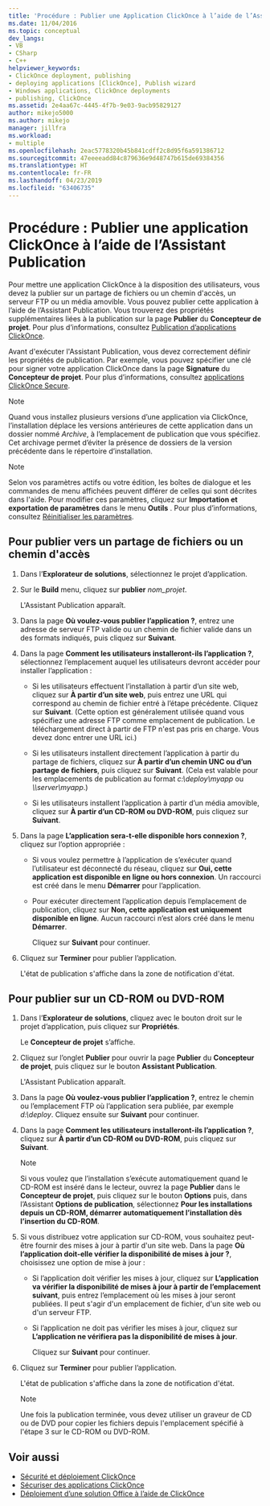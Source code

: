 ```yaml
---
title: 'Procédure : Publier une Application ClickOnce à l’aide de l’Assistant Publication | Microsoft Docs'
ms.date: 11/04/2016
ms.topic: conceptual
dev_langs:
- VB
- CSharp
- C++
helpviewer_keywords:
- ClickOnce deployment, publishing
- deploying applications [ClickOnce], Publish wizard
- Windows applications, ClickOnce deployments
- publishing, ClickOnce
ms.assetid: 2e4aa67c-4445-4f7b-9e03-9acb95829127
author: mikejo5000
ms.author: mikejo
manager: jillfra
ms.workload:
- multiple
ms.openlocfilehash: 2eac5778320b45b841cdff2c8d95f6a591386712
ms.sourcegitcommit: 47eeeeadd84c879636e9d48747b615de69384356
ms.translationtype: HT
ms.contentlocale: fr-FR
ms.lasthandoff: 04/23/2019
ms.locfileid: "63406735"
---
```

# <a name="how-to-publish-a-clickonce-application-using-the-publish-wizard"></a>Procédure : Publier une application ClickOnce à l’aide de l’Assistant Publication
Pour mettre une application ClickOnce à la disposition des utilisateurs, vous devez la publier sur un partage de fichiers ou un chemin d'accès, un serveur FTP ou un média amovible. Vous pouvez publier cette application à l’aide de l’Assistant Publication. Vous trouverez des propriétés supplémentaires liées à la publication sur la page **Publier** du **Concepteur de projet**. Pour plus d’informations, consultez [Publication d’applications ClickOnce](../deployment/publishing-clickonce-applications.md).

Avant d'exécuter l'Assistant Publication, vous devez correctement définir les propriétés de publication. Par exemple, vous pouvez spécifier une clé pour signer votre application ClickOnce dans la page **Signature** du **Concepteur de projet**. Pour plus d’informations, consultez [applications ClickOnce Secure](../deployment/securing-clickonce-applications.md).

> [!NOTE]
> Quand vous installez plusieurs versions d’une application via ClickOnce, l’installation déplace les versions antérieures de cette application dans un dossier nommé *Archive*, à l’emplacement de publication que vous spécifiez. Cet archivage permet d’éviter la présence de dossiers de la version précédente dans le répertoire d’installation.

> [!NOTE]
> Selon vos paramètres actifs ou votre édition, les boîtes de dialogue et les commandes de menu affichées peuvent différer de celles qui sont décrites dans l'aide. Pour modifier ces paramètres, cliquez sur **Importation et exportation de paramètres** dans le menu **Outils** . Pour plus d’informations, consultez [Réinitialiser les paramètres](../ide/environment-settings.md#reset-settings).

## <a name="to-publish-to-a-file-share-or-path"></a>Pour publier vers un partage de fichiers ou un chemin d'accès

1. Dans l’**Explorateur de solutions**, sélectionnez le projet d’application.

2. Sur le **Build** menu, cliquez sur **publier** *nom_projet*.

    L'Assistant Publication apparaît.

3. Dans la page **Où voulez-vous publier l’application ?**, entrez une adresse de serveur FTP valide ou un chemin de fichier valide dans un des formats indiqués, puis cliquez sur **Suivant**.

4. Dans la page **Comment les utilisateurs installeront-ils l’application ?**, sélectionnez l’emplacement auquel les utilisateurs devront accéder pour installer l’application :

   - Si les utilisateurs effectuent l’installation à partir d’un site web, cliquez sur **À partir d’un site web**, puis entrez une URL qui correspond au chemin de fichier entré à l’étape précédente. Cliquez sur **Suivant**. (Cette option est généralement utilisée quand vous spécifiez une adresse FTP comme emplacement de publication. Le téléchargement direct à partir de FTP n'est pas pris en charge. Vous devez donc entrer une URL ici.) 

   - Si les utilisateurs installent directement l’application à partir du partage de fichiers, cliquez sur **À partir d’un chemin UNC ou d’un partage de fichiers**, puis cliquez sur **Suivant**. (Cela est valable pour les emplacements de publication au format *c:\deploy\myapp* ou *\\\server\myapp*.)

   - Si les utilisateurs installent l’application à partir d’un média amovible, cliquez sur **À partir d’un CD-ROM ou DVD-ROM**, puis cliquez sur **Suivant**.

5. Dans la page **L’application sera-t-elle disponible hors connexion ?**, cliquez sur l’option appropriée :

   - Si vous voulez permettre à l’application de s’exécuter quand l’utilisateur est déconnecté du réseau, cliquez sur **Oui, cette application est disponible en ligne ou hors connexion**. Un raccourci est créé dans le menu **Démarrer** pour l’application.

   - Pour exécuter directement l’application depuis l’emplacement de publication, cliquez sur **Non, cette application est uniquement disponible en ligne**. Aucun raccourci n’est alors créé dans le menu **Démarrer**.

     Cliquez sur **Suivant** pour continuer.

6. Cliquez sur **Terminer** pour publier l’application.

    L'état de publication s'affiche dans la zone de notification d'état.

## <a name="to-publish-to-a-cd-rom-or-dvd-rom"></a>Pour publier sur un CD-ROM ou DVD-ROM

1. Dans l’**Explorateur de solutions**, cliquez avec le bouton droit sur le projet d’application, puis cliquez sur **Propriétés**.

    Le **Concepteur de projet** s’affiche.

2. Cliquez sur l’onglet **Publier** pour ouvrir la page **Publier** du **Concepteur de projet**, puis cliquez sur le bouton **Assistant Publication**.

    L'Assistant Publication apparaît.

3. Dans la page **Où voulez-vous publier l’application ?**, entrez le chemin ou l’emplacement FTP où l’application sera publiée, par exemple *d:\deploy*. Cliquez ensuite sur **Suivant** pour continuer.

4. Dans la page **Comment les utilisateurs installeront-ils l’application ?**, cliquez sur **À partir d’un CD-ROM ou DVD-ROM**, puis cliquez sur **Suivant**.

   > [!NOTE]
   > Si vous voulez que l’installation s’exécute automatiquement quand le CD-ROM est inséré dans le lecteur, ouvrez la page **Publier** dans le **Concepteur de projet**, puis cliquez sur le bouton **Options** puis, dans l’Assistant **Options de publication**, sélectionnez **Pour les installations depuis un CD-ROM, démarrer automatiquement l’installation dès l’insertion du CD-ROM**.

5. Si vous distribuez votre application sur CD-ROM, vous souhaitez peut-être fournir des mises à jour à partir d'un site web. Dans la page **Où l’application doit-elle vérifier la disponibilité de mises à jour ?**, choisissez une option de mise à jour :

   - Si l’application doit vérifier les mises à jour, cliquez sur **L’application va vérifier la disponibilité de mises à jour à partir de l’emplacement suivant**, puis entrez l’emplacement où les mises à jour seront publiées. Il peut s'agir d'un emplacement de fichier, d'un site web ou d'un serveur FTP.

   - Si l’application ne doit pas vérifier les mises à jour, cliquez sur **L’application ne vérifiera pas la disponibilité de mises à jour**.

     Cliquez sur **Suivant** pour continuer.

6. Cliquez sur **Terminer** pour publier l’application.

    L'état de publication s'affiche dans la zone de notification d'état.

   > [!NOTE]
   > Une fois la publication terminée, vous devez utiliser un graveur de CD ou de DVD pour copier les fichiers depuis l'emplacement spécifié à l'étape 3 sur le CD-ROM ou DVD-ROM.

## <a name="see-also"></a>Voir aussi

- [Sécurité et déploiement ClickOnce](../deployment/clickonce-security-and-deployment.md)
- [Sécuriser des applications ClickOnce](../deployment/securing-clickonce-applications.md)
- [Déploiement d’une solution Office à l’aide de ClickOnce](../vsto/deploying-an-office-solution-by-using-clickonce.md)